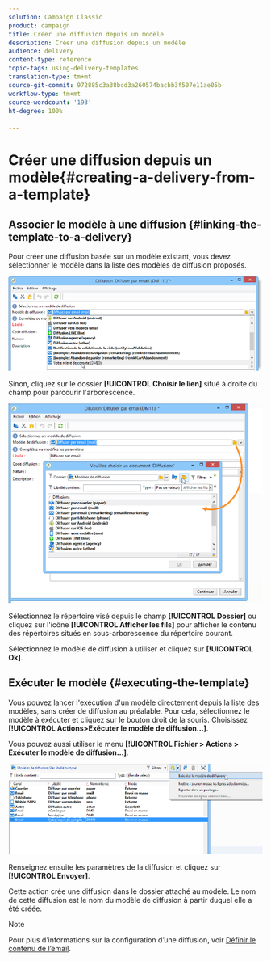 ```yaml
---
solution: Campaign Classic
product: campaign
title: Créer une diffusion depuis un modèle
description: Créer une diffusion depuis un modèle
audience: delivery
content-type: reference
topic-tags: using-delivery-templates
translation-type: tm+mt
source-git-commit: 972885c3a38bcd3a260574bacbb3f507e11ae05b
workflow-type: tm+mt
source-wordcount: '193'
ht-degree: 100%

---
```



# Créer une diffusion depuis un modèle{#creating-a-delivery-from-a-template}

## Associer le modèle à une diffusion {#linking-the-template-to-a-delivery}

Pour créer une diffusion basée sur un modèle existant, vous devez sélectionner le modèle dans la liste des modèles de diffusion proposés.

![](assets/s_ncs_user_wizard_select_template.png)

Sinon, cliquez sur le dossier **[!UICONTROL Choisir le lien]** situé à droite du champ pour parcourir l&#39;arborescence.

![](assets/s_ncs_user_wizard_choose_link.png)

Sélectionnez le répertoire visé depuis le champ **[!UICONTROL Dossier]** ou cliquez sur l&#39;icône **[!UICONTROL Afficher les fils]** pour afficher le contenu des répertoires situés en sous-arborescence du répertoire courant.

Sélectionnez le modèle de diffusion à utiliser et cliquez sur **[!UICONTROL Ok]**.

## Exécuter le modèle {#executing-the-template}

Vous pouvez lancer l&#39;exécution d&#39;un modèle directement depuis la liste des modèles, sans créer de diffusion au préalable. Pour cela, sélectionnez le modèle à exécuter et cliquez sur le bouton droit de la souris. Choisissez **[!UICONTROL Actions>Exécuter le modèle de diffusion...]**.

Vous pouvez aussi utiliser le menu **[!UICONTROL Fichier > Actions > Exécuter le modèle de diffusion...]**.

![](assets/s_ncs_user_template_execute_menu.png)

Renseignez ensuite les paramètres de la diffusion et cliquez sur **[!UICONTROL Envoyer]**.

Cette action crée une diffusion dans le dossier attaché au modèle. Le nom de cette diffusion est le nom du modèle de diffusion à partir duquel elle a été créée.

>[!NOTE]
>
>Pour plus d’informations sur la configuration d’une diffusion, voir [Définir le contenu de l’email](../../delivery/using/defining-the-email-content.md).
